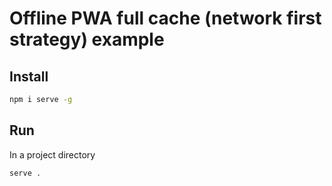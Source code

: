 # Offline PWA full cache (network first strategy) example

## Install

```sh
npm i serve -g
```

## Run

In a project directory

```sh
serve .
```
